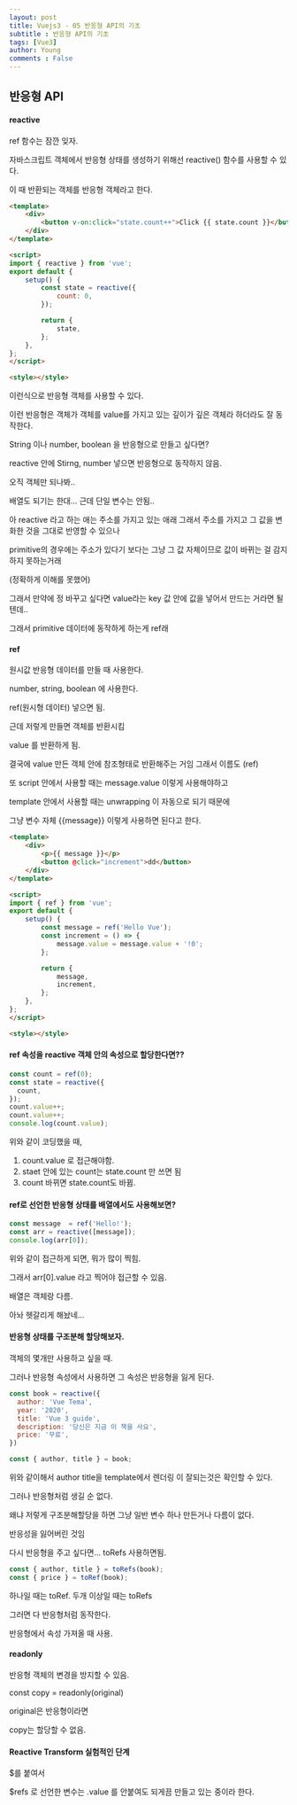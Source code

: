 ```yaml
---
layout: post
title: Vuejs3 - 05 반응형 API의 기초
subtitle : 반응형 API의 기초
tags: [Vue3]
author: Young
comments : False
---
```


## 반응형 API

#### reactive
ref 함수는 잠깐 잊자.

자바스크립트 객체에서 반응형 상태를 생성하기 위해선
reactive() 함수를 사용할 수 있다.

이 때 반환되는 객체를 반응형 객체라고 한다.

```html
<template>
	<div>
		<button v-on:click="state.count++">Click {{ state.count }}</button>
	</div>
</template>

<script>
import { reactive } from 'vue';
export default {
	setup() {
		const state = reactive({
			count: 0,
		});

		return {
			state,
		};
	},
};
</script>

<style></style>

```

이런식으로 반응형 객체를 사용할 수 있다.

이런 반응형은 객체가 객체를 value를 가지고 있는
깊이가 깊은 객체라 하더라도 잘 동작한다.

String 이나 number, boolean 을 반응형으로 만들고 싶다면?

reactive 안에 Stirng, number 넣으면 반응형으로 동작하지 않음.

오직 객체만 되나봐..

배열도 되기는 한대...
근데 단일 변수는 안됨..

아 reactive 라고 하는 애는 주소를 가지고 있는 애래
그래서 주소를 가지고 그 값을 변화한 것을 그대로 반영할 수 있으나

primitive의 경우에는 주소가 있다기 보다는 그냥 그 값 자체이므로 
값이 바뀌는 걸 감지하지 못하는거래

(정확하게 이해를 못했어)

그래서 만약에 정 바꾸고 싶다면
value라는 key 값 안에 값을 넣어서 만드는 거라면 될텐데..


그래서 primitive 데이터에 동작하게 하는게 ref래


#### ref

원시값 반응형 데이터를 만들 때 사용한다.

number, string, boolean 에 사용한다.

ref(원시형 데이터) 넣으면 됨.

근데 저렇게 만들면 객체를 반환시킴

value 를 반환하게 됨.

결국에 value 만든 객체 안에 참조형태로 반환해주는 거임
그래서 이름도 (ref)

또 script 안에서 사용할 때는 message.value 이렇게 사용해야하고

template 안에서 사용할 때는 unwrapping 이 자동으로 되기 때문에

그냥 변수 자체 {{message}} 이렇게 사용하면 된다고 한다.

```html
<template>
	<div>
		<p>{{ message }}</p>
		<button @click="increment">dd</button>
	</div>
</template>

<script>
import { ref } from 'vue';
export default {
	setup() {
		const message = ref('Hello Vue');
		const increment = () => {
			message.value = message.value + '!0';
		};

		return {
			message,
			increment,
		};
	},
};
</script>

<style></style>

```

#### ref 속성을 reactive 객체 안의 속성으로 할당한다면??

```javascript
const count = ref(0);
const state = reactive({
  count,
});
count.value++;
count.value++;
console.log(count.value);

```

위와 같이 코딩했을 때,

1. count.value 로 접근해야함.
2. staet 안에 있는 count는 state.count 만 쓰면 됨 
3. count 바뀌면 state.count도 바뀜.

#### ref로 선언한 반응형 상태를 배열에서도 사용해보면?

```javascript
const message  = ref('Hello!');
const arr = reactive([message]);
console.log(arr[0]);
```

위와 같이 접근하게 되면, 뭐가 많이 찍힘.

그래서 arr[0].value 라고 찍어야 접근할 수 있음.

배열은 객체랑 다름.

아놔 헷갈리게 해놨네...

#### 반응형 상태를 구조분해 할당해보자.

객체의 몇개만 사용하고 싶을 때.

그러나 반응형 속성에서 사용하면 그 속성은 반응형을 잃게 된다.

```javascript
const book = reactive({
  author: 'Vue Tema',
  year: '2020',
  title: 'Vue 3 guide',
  description: '당신은 지금 이 책을 사요',
  price: '무료',
})

const { author, title } = book;
```
위와 같이해서 author title을 template에서 렌더링 이 잘되는것은 확인할 수 있다.


그러나 반응형처럼 생길 순 없다.

왜냐 저렇게 구조분해할당을 하면 그냥 일반 변수 하나 만든거나 다름이 없다.

반응성을 잃어버린 것임

다시 반응형을 주고 싶다면... toRefs 사용하면됨.


```javascript
const { author, title } = toRefs(book);
const { price } = toRef(book);
```

하나일 때는 toRef.
두개 이상일 때는 toRefs 

그러면 다 반응형처럼 동작한다.

반응형에서 속성 가져올 때 사용.


#### readonly

반응형 객체의 변경을 방지할 수 있음.


const copy = readonly(original) 

original은 반응형이라면

copy는 할당할 수 없음.


#### Reactive Transform 실험적인 단계

\$를 붙여서 

\$refs 로 선언한 변수는 .value 를 안붙여도 되게끔 만들고 있는 중이라 한다.



